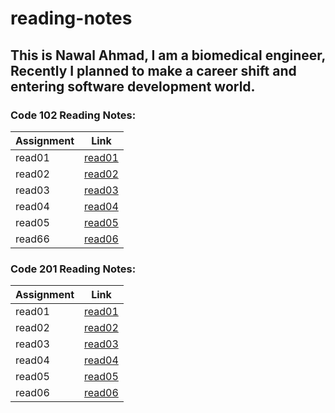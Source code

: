 # reading-notes


## This is Nawal Ahmad, I am a biomedical engineer, Recently I planned to make a career shift and entering software development world.

### Code 102 Reading Notes:

|Assignment     | Link                   |
|----------     | -----------------------|
|read01         |[read01](read01.md)     |
|read02         |[read02](read02.md)     |
|read03         |[read03](read03.md)     |
|read04         |[read04](read04.md)     |
|read05         |[read05](read05.md)     |
|read66         |[read06](read06.md)     |



### Code 201 Reading Notes:

|Assignment     | Link                   |
|----------     | -----------------------|
|read01         |[read01](read01.md)     |
|read02         |[read02](read02.md)     |
|read03         |[read03](read03.md)     |
|read04         |[read04](read04.md)     |
|read05         |[read05](read05.md)     |
|read06         |[read06](read06.md)     |